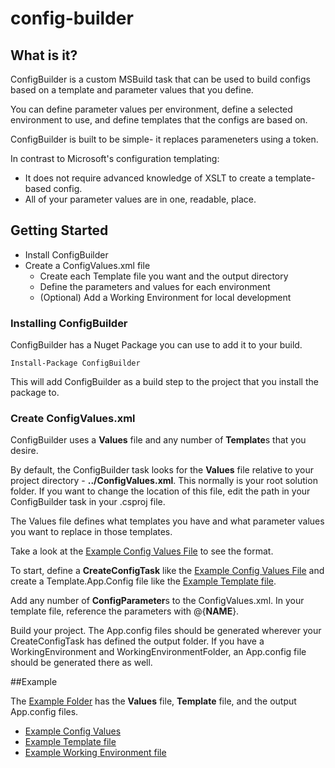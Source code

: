 config-builder
==============

## What is it?

ConfigBuilder is a custom MSBuild task that can be used to build configs based on a template and parameter values that you define.

You can define parameter values per environment, define a selected environment to use, and define templates that the configs are based on.

ConfigBuilder is built to be simple- it replaces parameneters using a token. 

In contrast to Microsoft's configuration templating: 
* It does not require advanced knowledge of XSLT to create a template-based config. 
* All of your parameter values are in one, readable, place.

## Getting Started

* Install ConfigBuilder
* Create a ConfigValues.xml file
	* Create each Template file you want and the output directory
	* Define the parameters and values for each environment
	* (Optional) Add a Working Environment for local development

### Installing ConfigBuilder

ConfigBuilder has a Nuget Package you can use to add it to your build.

	Install-Package ConfigBuilder

This will add ConfigBuilder as a build step to the project that you install the package to.

### Create ConfigValues.xml 

ConfigBuilder uses a **Values** file and any number of **Template**s that you desire.

By default, the ConfigBuilder task looks for the **Values** file relative to your project directory - **../ConfigValues.xml**. 
This normally is your root solution folder. If you want to change the location of this file, edit the path in your ConfigBuilder task in your .csproj file.

The Values file defines what templates you have and what parameter values you want to replace in those templates.

Take a look at the [Example Config Values File](/Example/ConfigValues.xml) to see the format.

To start, define a **CreateConfigTask** like the [Example Config Values File](/Example/ConfigValues.xml) and create a Template.App.Config file like the [Example Template file](/Example/Template.App.config).

Add any number of **ConfigParameter**s to the ConfigValues.xml. In your template file, reference the parameters with @{**NAME**}.

Build your project. The App.config files should be generated wherever your CreateConfigTask has defined the output folder. If you have a WorkingEnvironment and WorkingEnvironmentFolder, an App.config file should be generated there as well.


##Example

The [Example Folder](/Example/) has the **Values** file, **Template** file, and the output App.config files.

* [Example Config Values](/Example/ConfigValues.xml)
* [Example Template file](/Example/Template.App.config)
* [Example Working Environment file](/Example/App.config)
